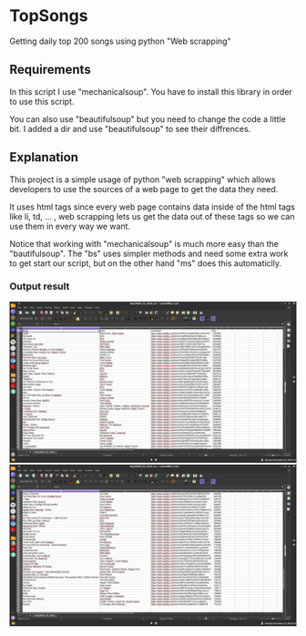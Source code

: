 # TopSongs
Getting daily top 200 songs using python "Web scrapping"


## Requirements
In this script I use "mechanicalsoup". You have to install this library
in order to use this script.

You can also use "beautifulsoup" but you need to change the code a little bit.
I added a dir and use "beautifulsoup" to see their diffrences.

## Explanation
This project is a simple usage of python "web scrapping" which allows developers
to use the sources of a web page to get the data they need.

It uses html tags since every web page contains data inside of the html tags like
li, td, ... , web scrapping lets us get the data out of these tags so we can
use them in every way we want.

Notice that working with "mechanicalsoup" is much more easy than the "bautifulsoup".
The "bs" uses simpler methods and need some extra work to get start our script, but on
the other hand "ms" does this automaticlly.

### Output result

<img src="https://github.com/Official21A/TopSongs/blob/master/pics/11-23-2020.png" />
<img src="https://github.com/Official21A/TopSongs/blob/master/pics/23-11-2020-1.png" />
